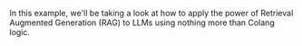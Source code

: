In this example, we'll be taking a look at how to apply the power of Retrieval Augmented Generation (RAG) to LLMs using nothing more than Colang logic.

